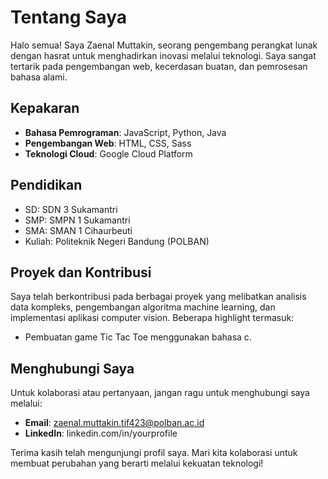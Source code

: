 # Tentang Saya

Halo semua! Saya Zaenal Muttakin, seorang pengembang perangkat lunak dengan hasrat untuk menghadirkan inovasi melalui teknologi. Saya sangat tertarik pada pengembangan web, kecerdasan buatan, dan pemrosesan bahasa alami.

## Kepakaran

- **Bahasa Pemrograman**: JavaScript, Python, Java
- **Pengembangan Web**: HTML, CSS, Sass
- **Teknologi Cloud**: Google Cloud Platform
  
## Pendidikan

- SD: SDN 3 Sukamantri
- SMP: SMPN 1 Sukamantri
- SMA: SMAN 1 Cihaurbeuti
- Kuliah: Politeknik Negeri Bandung (POLBAN)

## Proyek dan Kontribusi

Saya telah berkontribusi pada berbagai proyek yang melibatkan analisis data kompleks, pengembangan algoritma machine learning, dan implementasi aplikasi computer vision. Beberapa highlight termasuk:

- Pembuatan game Tic Tac Toe menggunakan bahasa c.

## Menghubungi Saya

Untuk kolaborasi atau pertanyaan, jangan ragu untuk menghubungi saya melalui:

- **Email**: zaenal.muttakin.tif423@polban.ac.id
- **LinkedIn**: linkedin.com/in/yourprofile

Terima kasih telah mengunjungi profil saya. Mari kita kolaborasi untuk membuat perubahan yang berarti melalui kekuatan teknologi!
